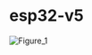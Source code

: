 # esp32-v5


![Figure_1](https://github.com/user-attachments/assets/e3930069-bd74-4271-abbb-cf8a52917347)
